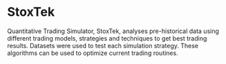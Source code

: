 # StoxTek
Quantitative Trading Simulator, StoxTek, analyses pre-historical data using different trading models, strategies and techniques to get best trading results.
Datasets were used to test each simulation strategy. These algorithms can be used to optimize current trading routines.

